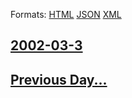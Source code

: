
Formats: [HTML](2002/03/3/index.html)  [JSON](2002/03/3/index.json)  [XML](2002/03/3/index.xml)  

## [2002-03-3](/news/2002/03/3/index.md)

## [Previous Day...](/news/2002/03/2/index.md)

